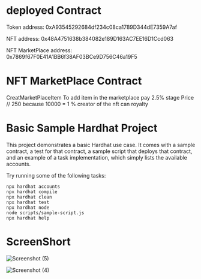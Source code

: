 # deployed Contract
Token address: 0xA93545292684df234c08ca1789D344dE7359A7af

NFT address: 0x48A4751638b384082e189D163AC7EE16D1Ccd063

NFT MarketPlace address: 0x7869f67F0E41A1BB6f38AF03BCe9D756C46a19F5

# NFT MarketPlace Contract
CreatMarketPlaceItem
To add item in the marketplace pay 2.5% stage Price // 250 because 10000 = 1 %
creator of the nft can royalty 

# Basic Sample Hardhat Project

This project demonstrates a basic Hardhat use case. It comes with a sample contract, a test for that contract, a sample script that deploys that contract, and an example of a task implementation, which simply lists the available accounts.

Try running some of the following tasks:

```shell
npx hardhat accounts
npx hardhat compile
npx hardhat clean
npx hardhat test
npx hardhat node
node scripts/sample-script.js
npx hardhat help
```

# ScreenShort

![Screenshot (5)](https://user-images.githubusercontent.com/94522477/154475413-ff674e40-b76d-4e9d-b6c1-7131686ade7c.png)

![Screenshot (4)](https://user-images.githubusercontent.com/94522477/154475428-093fb76f-657e-4664-8dc6-446cc3ce8fa7.png)
